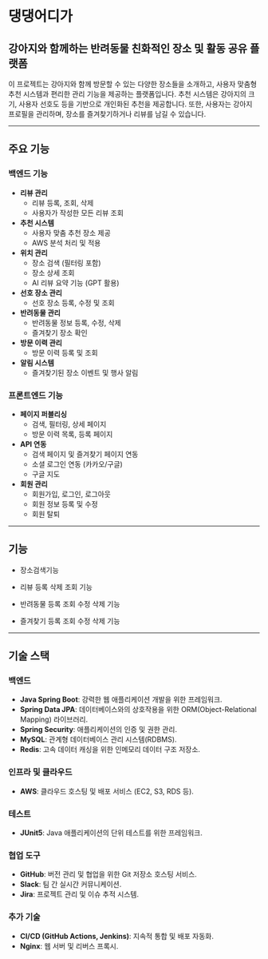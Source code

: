 # 댕댕어디가

## 강아지와 함께하는 반려동물 친화적인 장소 및 활동 공유 플랫폼

이 프로젝트는 강아지와 함께 방문할 수 있는 다양한 장소들을 소개하고, 사용자 맞춤형 추천 시스템과 편리한 관리 기능을 제공하는 플랫폼입니다.
추천 시스템은 강아지의 크기, 사용자 선호도 등을 기반으로 개인화된 추천을 제공합니다. 또한, 사용자는 강아지 프로필을 관리하며, 장소를 즐겨찾기하거나 리뷰를 남길 수 있습니다.  

---
## 주요 기능

### 백엔드 기능
- **리뷰 관리**
  - 리뷰 등록, 조회, 삭제
  - 사용자가 작성한 모든 리뷰 조회
- **추천 시스템**
  - 사용자 맞춤 추천 장소 제공
  - AWS 분석 처리 및 적용
- **위치 관리**
  - 장소 검색 (필터링 포함)
  - 장소 상세 조회
  - AI 리뷰 요약 기능 (GPT 활용)
- **선호 장소 관리**
  - 선호 장소 등록, 수정 및 조회
- **반려동물 관리**
  - 반려동물 정보 등록, 수정, 삭제
  - 즐겨찾기 장소 확인
- **방문 이력 관리**
  - 방문 이력 등록 및 조회
- **알림 시스템**
  - 즐겨찾기된 장소 이벤트 및 행사 알림


### 프론트엔드 기능
- **페이지 퍼블리싱**
  - 검색, 필터링, 상세 페이지
  - 방문 이력 목록, 등록 페이지
- **API 연동**
  - 검색 페이지 및 즐겨찾기 페이지 연동
  - 소셜 로그인 연동 (카카오/구글)
  - 구글 지도
- **회원 관리**
  - 회원가입, 로그인, 로그아웃
  - 회원 정보 등록 및 수정
  - 회원 탈퇴

---

## 기능

- 장소검색기능


- 리뷰 등록 삭제 조회 기능


- 반려동물 등록 조회 수정 삭제 기능


- 즐겨찾기 등록 조회 수정 삭제 기능


---

## 기술 스택

### 백엔드
- **Java Spring Boot**: 강력한 웹 애플리케이션 개발을 위한 프레임워크.
- **Spring Data JPA**: 데이터베이스와의 상호작용을 위한 ORM(Object-Relational Mapping) 라이브러리.
- **Spring Security**: 애플리케이션의 인증 및 권한 관리.
- **MySQL**: 관계형 데이터베이스 관리 시스템(RDBMS).
- **Redis**: 고속 데이터 캐싱을 위한 인메모리 데이터 구조 저장소.

### 인프라 및 클라우드
- **AWS**: 클라우드 호스팅 및 배포 서비스 (EC2, S3, RDS 등).
  
### 테스트
- **JUnit5**: Java 애플리케이션의 단위 테스트를 위한 프레임워크.

### 협업 도구
- **GitHub**: 버전 관리 및 협업을 위한 Git 저장소 호스팅 서비스.
- **Slack**: 팀 간 실시간 커뮤니케이션.
- **Jira**: 프로젝트 관리 및 이슈 추적 시스템.

### 추가 기술
- **CI/CD (GitHub Actions, Jenkins)**: 지속적 통합 및 배포 자동화.
- **Nginx**: 웹 서버 및 리버스 프록시.
